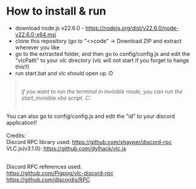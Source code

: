 # How to install & run
- download node.js v22.6.0 - https://nodejs.org/dist/v22.6.0/node-v22.6.0-x64.msi
- clone this repository (go to "<>code" -> Download ZIP and extract wherever you like
- go to the extracted folder, and then go to config/config.js and edit the "vlcPath" to your vlc directory (vlc will not start if you forget to hange this!!)
- run start.bat and vlc should open up :D
> <br>_if you want to run the terminal in invisible mode, you can run the start_invisible.vbs script. C:_<br><br>


You can also go to config/config.js and edit the "id" to your discord application!! 
<br><br>
Credits: <br>
Discord RPC library used: https://github.com/xhayper/discord-rpc <br>
VLC.js(v3.1.0): https://github.com/dylhack/vlc.js <br><br>


Discord RPC references used: <br>
https://github.com/Pigpog/vlc-discord-rpc <br>
https://github.com/discordjs/RPC <br>
